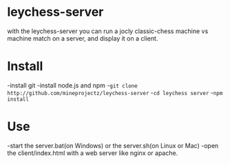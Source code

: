 # leychess-server
with the leychess-server you can run a jocly classic-chess machine vs machine match on a server, and display it on a client.
# Install
-install git<break>
-install node.js and npm<break>
-`git clone http://github.com/mineprojectz/leychess-server`<break>
-`cd leychess server`<break>
-`npm install`<break>
# Use
-start the server.bat(on Windows) or the server.sh(on Linux or Mac)<break>
-open the client/index.html with a web server like nginx or apache.<break>
